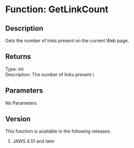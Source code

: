 # Function: GetLinkCount

## Description

Gets the number of links present on the current Web page.

## Returns

Type: Int\
Description: The number of links present.\

## Parameters

No Parameters

## Version

This function is available in the following releases:

1.  JAWS 4.51 and later
